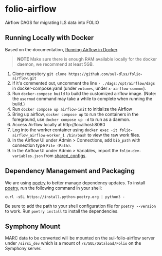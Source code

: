 # folio-airflow
Airflow DAGS for migrating ILS data into FOLIO

## Running Locally with Docker
Based on the documentation, [Running Airflow in Docker](https://airflow.apache.org/docs/apache-airflow/stable/start/docker.html).

> **NOTE** Make sure there is enough RAM available locally for the
> docker daemon, we recommend at least 5GB.

1. Clone repository `git clone https://github.com/sul-dlss/folio-airflow.git`
1. If it's commented out, uncomment the line `- ./dags:/opt/airflow/dags` in docker-compose.yaml (under `volumes`, under `x-airflow-common`).
1. Run `docker-compose build` to build the customized airflow image. (Note: the `usermod` command may take a while to complete when running the build.)
1. Run `docker compose up airflow-init` to initialize the Airflow
1. Bring up airflow, `docker compose up` to run the containers in the
   foreground, use `docker compose up -d` to run as a daemon.
1. Access Airflow locally at http://localhost:8080
1. Log into the worker container using `docker exec -it folio-airflow_airflow-worker_1 /bin/bash` to view the raw work files.
1. In the Airflow UI under Admin > Connections, add `bib_path` with connection type `File (Path)`.
1. In the Airflow UI under Admin > Variables, import the `folio-dev-variables.json` from [shared_configs](https://github.com/sul-dlss/shared_configs).

## Dependency Management and Packaging
We are using [poetry][POET] to better manage dependency updates. To install
[poetry][POET], run the following command in your shell:

`curl -sSL https://install.python-poetry.org | python3 -`

[POET]: https://python-poetry.org/
[PYTEST]: https://docs.pytest.org/

Be sure to add the path to your shell configuration file for `poetry --version` to work.
Run `poetry install` to install the dependencies.

## Symphony Mount
MARC data to be converted will be mounted on the sul-folio-airflow server under `/sirsi_dev` which is a mount of `/s/SUL/Dataload/Folio` on the Symphony server.
